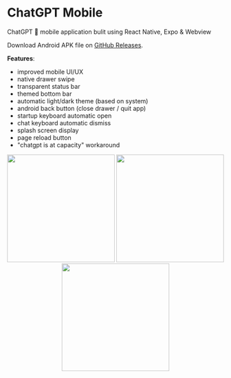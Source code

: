 # ChatGPT Mobile

ChatGPT 🤖 mobile application bulit using React Native, Expo &amp; Webview

Download Android APK file on
[GitHub Releases](https://github.com/nezort11/chatgpt-mobile/releases/).

**Features**:

- improved mobile UI/UX
- native drawer swipe
- transparent status bar
- themed bottom bar
- automatic light/dark theme (based on system)
- android back button (close drawer / quit app)
- startup keyboard automatic open
- chat keyboard automatic dismiss
- splash screen display
- page reload button
- "chatgpt is at capacity" workaround

<div align="center">

  <img src="https://user-images.githubusercontent.com/59317431/209671813-fe5074a4-f0a1-4c89-9946-a97961a60b59.jpg" width="250px" />

  <img src="https://user-images.githubusercontent.com/59317431/209671823-04182d33-ab5e-4bc2-8301-a34253721eb8.jpg" width="250px" />

  <img src="https://user-images.githubusercontent.com/59317431/209671830-962b1ffc-e717-4523-8905-b262788fd33c.jpg" width="250px" />

</div>

